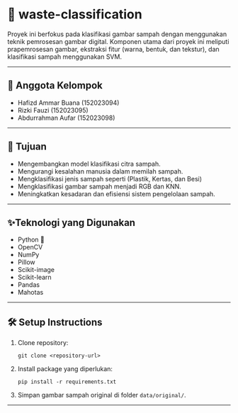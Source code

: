 # 📌 waste-classification
Proyek ini berfokus pada klasifikasi gambar sampah dengan menggunakan teknik pemrosesan gambar digital. Komponen utama dari proyek ini meliputi prapemrosesan gambar, ekstraksi fitur (warna, bentuk, dan tekstur), dan klasifikasi sampah menggunakan SVM.

---
## 🚨 Anggota Kelompok
- Hafizd Ammar Buana (152023094)
- Rizki Fauzi (152023095)
- Abdurrahman Aufar (152023098)

---

## 🎯 Tujuan

- Mengembangkan model klasifikasi citra sampah.
- Mengurangi kesalahan manusia dalam memilah sampah.
- Mengklasifikasi jenis sampah seperti (Plastik, Kertas, dan Besi)
- Mengklasifikasi gambar sampah menjadi RGB dan KNN.
- Meningkatkan kesadaran dan efisiensi sistem pengelolaan sampah.
  

---

## ✨Teknologi yang Digunakan

- Python 🐍
- OpenCV
- NumPy
- Pillow
- Scikit-image
- Scikit-learn
- Pandas
- Mahotas

---


## 🛠 Setup Instructions
1. Clone repository:
   ```
   git clone <repository-url>
   ```

2. Install package yang diperlukan:
   ```
   pip install -r requirements.txt
   ```

3. Simpan gambar sampah original di folder `data/original/`.
---
